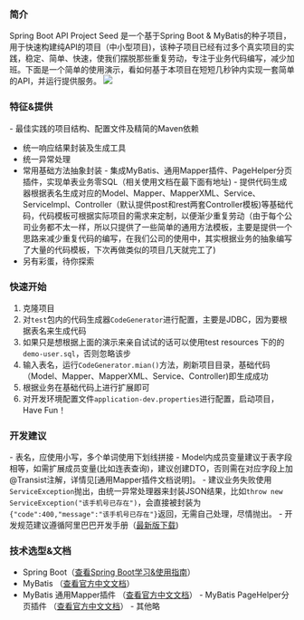 ### 简介
Spring Boot API Project Seed 是一个基于Spring Boot & MyBatis的种子项目，用于快速构建纯API的项目（中小型项目)，该种子项目已经有过多个真实项目的实践，稳定、简单、快速，使我们摆脱那些重复劳动，专注于业务代码编写，减少加班。下面是一个简单的使用演示，看如何基于本项目在短短几秒钟内实现一套简单的API，并运行提供服务。
![](http://chuantu.biz/t5/114/1498213687x2890174321.gif)

### 特征&提供
- 最佳实践的项目结构、配置文件及精简的Maven依赖
- 统一响应结果封装及生成工具
- 统一异常处理
- 常用基础方法抽象封装
- 集成MyBatis、通用Mapper插件、PageHelper分页插件，实现单表业务零SQL（相关使用文档在最下面有地址)
- 提供代码生成器根据表名生成对应的Model、Mapper、MapperXML、Service、ServiceImpl、Controller（默认提供post和rest两套Controller模板)等基础代码，代码模板可根据实际项目的需求来定制，以便渐少重复劳动（由于每个公司业务都不太一样，所以只提供了一些简单的通用方法模板，主要是提供一个思路来减少重复代码的编写，在我们公司的使用中，其实根据业务的抽象编写了大量的代码模板，下次再做类似的项目几天就完工了)
- 另有彩蛋，待你探索
 
### 快速开始
1. 克隆项目
2. 对```test```包内的代码生成器```CodeGenerator```进行配置，主要是JDBC，因为要根据表名来生成代码
3. 如果只是想根据上面的演示来亲自试试的话可以使用test resources 下的的```demo-user.sql```，否则忽略该步
3. 输入表名，运行```CodeGenerator.mian()```方法，刷新项目目录，基础代码（Model、Mapper、MapperXML、Service、Controller)即生成成功
4. 根据业务在基础代码上进行扩展即可
5. 对开发环境配置文件```application-dev.properties```进行配置，启动项目，Have Fun！
 
### 开发建议
- 表名，应使用小写，多个单词使用下划线拼接
- Model内成员变量建议于表字段相等，如需扩展成员变量(比如连表查询)，建议创建DTO，否则需在对应字段上加@Transist注解，详情见[通用Mapper插件文档说明]。
- 建议业务失败使用```ServiceException```抛出，由统一异常处理器来封装JSON结果，比如```throw new ServiceException("该手机号已存在")```，会直接被封装为```{"code":400,"message":"该手机号已存在"}```返回，无需自己处理，尽情抛出。
- 开发规范建议遵循阿里巴巴开发手册（[最新版下载]())
 
### 技术选型&文档
- Spring Boot（[查看Spring Boot学习&使用指南](http://www.jianshu.com/p/1a9fd8936bd8)）
- MyBatis （[查看官方中文文档](http://www.mybatis.org/mybatis-3/zh/index.html)）
- MyBatis 通用Mapper插件 （[查看官方中文文档](https://mapperhelper.github.io/docs/)）
- MyBatis PageHelper分页插件 （[查看官方中文文档](https://pagehelper.github.io/)）
- 其他略
